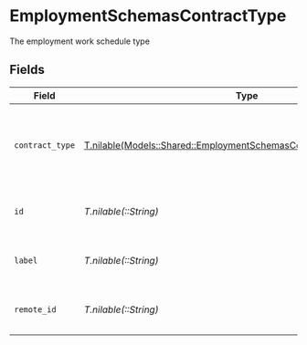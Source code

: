 # EmploymentSchemasContractType

The employment work schedule type


## Fields

| Field                                                                                                                                    | Type                                                                                                                                     | Required                                                                                                                                 | Description                                                                                                                              | Example                                                                                                                                  |
| ---------------------------------------------------------------------------------------------------------------------------------------- | ---------------------------------------------------------------------------------------------------------------------------------------- | ---------------------------------------------------------------------------------------------------------------------------------------- | ---------------------------------------------------------------------------------------------------------------------------------------- | ---------------------------------------------------------------------------------------------------------------------------------------- |
| `contract_type`                                                                                                                          | [T.nilable(Models::Shared::EmploymentSchemasContractTypeContractType)](../../models/shared/employmentschemascontracttypecontracttype.md) | :heavy_minus_sign:                                                                                                                       | The employment work schedule type (e.g., full-time, part-time)                                                                           | full_time                                                                                                                                |
| `id`                                                                                                                                     | *T.nilable(::String)*                                                                                                                    | :heavy_minus_sign:                                                                                                                       | Unique identifier                                                                                                                        | 8187e5da-dc77-475e-9949-af0f1fa4e4e3                                                                                                     |
| `label`                                                                                                                                  | *T.nilable(::String)*                                                                                                                    | :heavy_minus_sign:                                                                                                                       | The label of the employment type                                                                                                         | Full-Time                                                                                                                                |
| `remote_id`                                                                                                                              | *T.nilable(::String)*                                                                                                                    | :heavy_minus_sign:                                                                                                                       | Provider's unique identifier                                                                                                             | 8187e5da-dc77-475e-9949-af0f1fa4e4e3                                                                                                     |